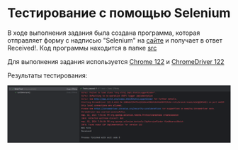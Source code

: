 # Тестирование с помощью Selenium

В ходе выполнения задания была создана программа, которая отправляет форму с надписью "Selenium" на [сайте](https://www.selenium.dev/selenium/web/web-form.html) и получает в ответ Received!. Код программы находится в папке [src](/src)

Для выполнения задания используется [Chrome 122](https://googlechromelabs.github.io/chrome-for-testing/#stable) и [ChromeDriver 122](https://googlechromelabs.github.io/chrome-for-testing/#stable)

Результаты тестирования:

![result](images/result.png)